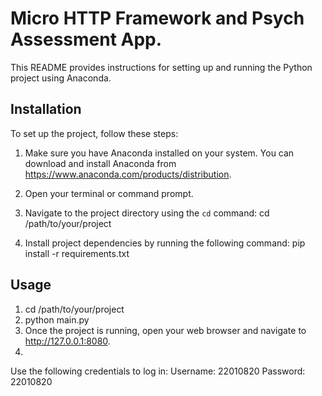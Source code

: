 # Micro HTTP Framework and Psych Assessment App.

This README provides instructions for setting up and running the Python project using Anaconda.

## Installation

To set up the project, follow these steps:

1. Make sure you have Anaconda installed on your system. You can download and install Anaconda from https://www.anaconda.com/products/distribution.

2. Open your terminal or command prompt.

3. Navigate to the project directory using the `cd` command:
   cd /path/to/your/project

4. Install project dependencies by running the following command:
pip install -r requirements.txt

## Usage
1. cd /path/to/your/project
2. python main.py
3. Once the project is running, open your web browser and navigate to http://127.0.0.1:8080.
4. 
Use the following credentials to log in:
	Username: 22010820
	Password: 22010820
